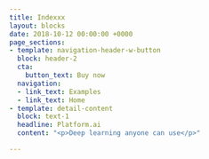 ```yaml
---
title: Indexxx
layout: blocks
date: 2018-10-12 00:00:00 +0000
page_sections:
- template: navigation-header-w-button
  block: header-2
  cta:
    button_text: Buy now
  navigation:
  - link_text: Examples
  - link_text: Home
- template: detail-content
  block: text-1
  headline: Platform.ai
  content: "<p>Deep learning anyone can use</p>"

---
```

